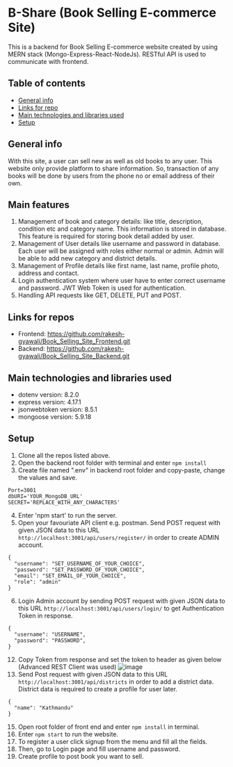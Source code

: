 # B-Share (Book Selling E-commerce Site)
This is a backend for Book Selling E-commerce website created by using MERN stack (Mongo-Express-React-NodeJs). RESTful API is used to communicate with frontend. 

## Table of contents
* [General info](#general-info)
* [Links for repo](#links-for-repos)
* [Main technologies and libraries used](#main-technologies-and-libraries-used)
* [Setup](#setup)

## General info
With this site, a user can sell new as well as old books to any user. This website only provide platform to share information. So, transaction of any books will be done by users from the phone no or email address of their own.

## Main features
1. Management of book and category details: like title, description, condition etc and category name. This information is stored in database. This feature is required for storing book detail added by user.
2. Management of User details like username and password in database. Each user will be assigned with roles either normal or admin. Admin will be able to add new category and district details.
3. Management of Profile details like first name, last name, profile photo, address and contact. 
3. Login authentication system where user have to enter correct username and password. JWT Web Token is used for authentication.
4. Handling API requests like GET, DELETE, PUT and POST.

## Links for repos
* Frontend: https://github.com/rakesh-gyawali/Book_Selling_Site_Frontend.git
* Backend: https://github.com/rakesh-gyawali/Book_Selling_Site_Backend.git

## Main technologies and libraries used
* dotenv version: 8.2.0
* express version: 4.17.1
* jsonwebtoken version: 8.5.1
* mongoose version: 5.9.18

## Setup
1. Clone all the repos listed above.
2. Open the backend root folder with terminal and enter `npm install`
3. Create file named ".env" in backend root folder and copy-paste, change the values and save.
```
Port=3001 
dbURI='YOUR_MongoDB_URL'
SECRET='REPLACE_WITH_ANY_CHARACTERS'
```
4. Enter 'npm start' to run the server.
5. Open your favouriate API client e.g. postman. Send POST request with given JSON data to this URL `http://localhost:3001/api/users/register/` in order to create ADMIN account.
```
{
  "username": "SET_USERNAME_OF_YOUR_CHOICE",
  "password": "SET_PASSWORD_OF_YOUR_CHOICE",
  "email": "SET_EMAIL_OF_YOUR_CHOICE",
  "role": "admin" 
}
```
6. Login Admin account by sending POST request with given JSON data to this URL `http://localhost:3001/api/users/login/` to get Authentication Token in response. 
```
{
  "username": "USERNAME",
  "password": "PASSWORD", 
} 
```
12. Copy Token from response and set the token to header as given below (Advanced REST Client was used)
![image](https://user-images.githubusercontent.com/41475122/126030830-7d8cce1a-21ff-4de2-9190-a5fc4d728d8c.png)
13. Send Post request with given JSON data to this URL `http://localhost:3001/api/districts` in order to add a district data. District data is required to create a profile for user later. 
```
{
  "name": "Kathmandu" 
}
```
15. Open root folder of front end and enter `npm install` in terminal.
16. Enter `npm start` to run the website. 
17. To register a user click signup from the menu and fill all the fields.
18. Then, go to Login page and fill username and password.
19. Create profile to post book you want to sell. 
